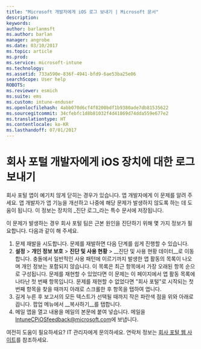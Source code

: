```yaml
---
title: "Microsoft 개발자에게 iOS 로그 보내기 | Microsoft 문서"
description: 
keywords: 
author: barlanmsft
ms.author: barlan
manager: angrobe
ms.date: 03/10/2017
ms.topic: article
ms.prod: 
ms.service: microsoft-intune
ms.technology: 
ms.assetid: 733a590e-836f-4941-bfd9-6ae53ba25e06
searchScope: User help
ROBOTS: 
ms.reviewer: esmich
ms.suite: ems
ms.custom: intune-enduser
ms.openlocfilehash: 4abb070d6cf4f8200bdf1b9380ade7db81535622
ms.sourcegitcommit: 34cfebfc1d8b81032f4d41869d74dda559e677e2
ms.translationtype: HT
ms.contentlocale: ko-KR
ms.lasthandoff: 07/01/2017
---
```

# <a name="send-logs-to-the-company-portal-developers-for-ios-devices"></a>회사 포털 개발자에게 iOS 장치에 대한 로그 보내기

회사 포털 앱이 예기치 않게 닫히는 경우가 있습니다. 앱 개발자에게 이 문제를 알려 주세요. 앱 개발자가 앱 기능을 개선하고 나중에 해당 문제가 발생하지 않도록 하는 데 도움이 됩니다. 이 정보는 장치의 _진단 로그_라는 특수 문서에 저장됩니다.

이 문제가 발생하는 경우 회사 포털 팀은 근본 원인을 진단하기 위해 몇 가지 정보가 필요합니다. 다음과 같이 해 주세요.

1.  문제 재발을 시도합니다. 문제를 재발하면 다음 단계를 쉽게 진행할 수 있습니다.
2.  __설정__ > __개인 정보 보호__ > __진단 및 사용 현황__ > __진단 및 사용 현황 데이터__로 이동합니다. 충돌에서 일반적인 사용 패턴에 이르기까지 발생한 앱 활동의 목록이 나오며 개인 정보는 포함되지 않습니다. 이 목록은 최근 항목에서 가장 오래된 항목 순으로 구성됩니다. 문제를 재현할 수 있었다면 이 문제는 이 페이지에서 앱 활동 목록에 나타난 첫 번째 항목입니다. 문제를 재현할 수 없었다면 "회사 포털"로 시작되는 첫 번째 항목을 찾을 때까지 아래로 스크롤한 후 항목을 탭하여 엽니다.
3.  길게 누른 후 보고서의 모든 텍스트가 선택될 때까지 작은 파란색 점을 위와 아래로 끕니다. 팝업 메뉴에서 __복사하기__를 탭합니다.
4.  메일 앱을 열고 내용을 메일의 본문에 붙여 넣습니다. 메일을 <a href="mailto:IntuneCPiOSfeedback@microsoft.com?subject=My Company Portal App Closed Unexpectedly&body=Press and hold, then paste your copied Company Portal app logs here.">IntuneCPiOSfeedback@microsoft.com</a>에 보냅니다.

여전히 도움이 필요하세요? IT 관리자에게 문의하세요. 연락처 정보는 [회사 포털 웹 사이트](http://portal.manage.microsoft.com)를 참조하세요.
